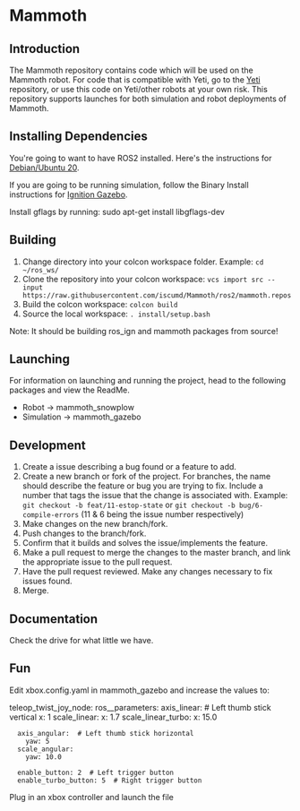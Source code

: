 # Mammoth

## Introduction

The Mammoth repository contains code which will be used on the Mammoth robot. For code that is compatible with Yeti, go to the [Yeti](https://github.com/iscumd/Yeti) repository, or use this code on Yeti/other robots at your own risk. This repository supports launches for both simulation and robot deployments of Mammoth.

## Installing Dependencies

You're going to want to have ROS2 installed. Here's the instructions for [Debian/Ubuntu 20](https://docs.ros.org/en/foxy/Installation/Ubuntu-Install-Debians.html).

If you are going to be running simulation, follow the Binary Install instructions for [Ignition Gazebo](https://ignitionrobotics.org/docs/edifice/install_ubuntu).

Install gflags by running:
	sudo apt-get install libgflags-dev
## Building

1. Change directory into your colcon workspace folder. Example: `cd ~/ros_ws/`
2. Clone the repository into your colcon workspace: `vcs import src --input https://raw.githubusercontent.com/iscumd/Mammoth/ros2/mammoth.repos`
3. Build the colcon workspace: `colcon build`
4. Source the local workspace: `. install/setup.bash`

Note: It should be building ros_ign and mammoth packages from source!

## Launching

For information on launching and running the project, head to the following packages and view the ReadMe.
- Robot -> mammoth_snowplow
- Simulation -> mammoth_gazebo

## Development

1. Create a issue describing a bug found or a feature to add.
2. Create a new branch or fork of the project. For branches, the name should describe the feature or bug you are trying to fix. Include a number that tags the issue that the change is associated with. Example: `git checkout -b feat/11-estop-state` or `git checkout -b bug/6-compile-errors` (11 & 6 being the issue number respectively)
3. Make changes on the new branch/fork.
4. Push changes to the branch/fork.
5. Confirm that it builds and solves the issue/implements the feature.
6. Make a pull request to merge the changes to the master branch, and link the appropriate issue to the pull request.
7. Have the pull request reviewed. Make any changes necessary to fix issues found.
8. Merge.

## Documentation

Check the drive for what little we have.

## Fun 
Edit xbox.config.yaml in mammoth_gazebo and increase the values to: 

  teleop_twist_joy_node:
    ros__parameters:
      axis_linear:  # Left thumb stick vertical
        x: 1
      scale_linear:
        x: 1.7
      scale_linear_turbo:
        x: 15.0
  
      axis_angular:  # Left thumb stick horizontal
        yaw: 5
      scale_angular:
        yaw: 10.0
  
      enable_button: 2  # Left trigger button
      enable_turbo_button: 5  # Right trigger button

Plug in an xbox controller and launch the file    
